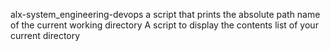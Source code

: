 alx-system_engineering-devops a script that prints the absolute path name of the current working directory A script to display the contents list of your current directory
